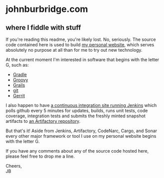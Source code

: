 johnburbridge.com
=================
where I fiddle with stuff
-------------------------

If you're reading this readme, you're likely lost. No, seriously. The source 
code contained here is used to build [my personal website](http://www.johnburbridge.com), 
which serves absolutely no purpose at all than for me to try out new technology. 

At the current moment I'm interested in software that begins with the letter G,
such as:

* [Gradle](http://www.gradle.org/) 
* [Groovy](http://groovy.codehaus.org/)
* [Grails](http://www.grails.org)
* [git](http://git-scm.com/)
* [Gerrit](http://code.google.com/p/gerrit/)

I also happen to have [a continuous integration site running Jenkins](http://build.johnburbridge.net:8081/jenkins/) 
which polls github every 5 minutes for updates, builds, runs unit tests, code coverage, integration tests and submits the 
freshly minted snapshot artifacts to [an Artifactory repository](http://repo.johnburbridge.net:8081/artifactory).

But that's it! Aside from Jenkins, Artifactory, CodeNarc, Cargo, and Sonar every other major framework or tool I 
use on my personal website begins with the letter G. 

If you have any comments about any of the source code hosted here, please feel free to drop me a line.

Cheers,  
JB

